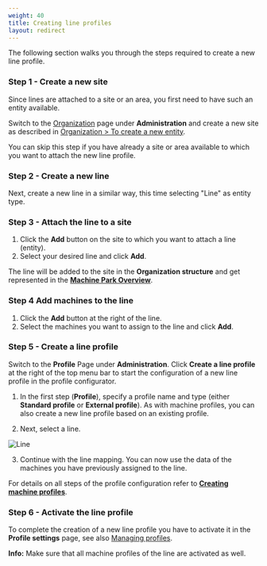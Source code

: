 ```yaml
---
weight: 40
title: Creating line profiles
layout: redirect
---
```

The following section walks you through the steps required to create a new line profile.

### Step 1 - Create a new site

Since lines are attached to a site or an area, you first need to have such an entity available.

Switch to the [Organization](/oee/oee-administration/#organization) page under **Administration** and create a new site as described in [Organization > To create a new entity](/oee/oee-administration/#create-entity).

You can skip this step if you have already a site or area available to which you want to attach the new line profile.

### Step 2 - Create a new line

Next, create a new line in a similar way, this time selecting "Line" as entity type.

### Step 3 - Attach the line to a site

1. Click the **Add** button on the site to which you want to attach a line (entity).
2. Select your desired line and click **Add**.

The line will be added to the site in the **Organization structure** and get represented in the [**Machine Park Overview**](/oee/oee-dashboards/#machine-park).

### Step 4 Add machines to the line

1. Click the **Add** button at the right of the line.
2. Select the machines you want to assign to the line and click **Add**.


### Step 5 - Create a line profile

Switch to the **Profile** Page under **Administration**. Click **Create a line profile** at the right of the top menu bar to start the configuration of a new line profile in the profile configurator.  

1. In the first step (**Profile**), specify a profile name and type (either **Standard profile** or **External profile**). As with machine profiles, you can also create a new line profile based on an existing profile.

2. Next, select a line.

  ![Line](/images/oee/administration/line-profile-line.png)

3. Continue with the line mapping. You can now use the data of the machines you have previously assigned to the line.

For details on all steps of the profile configuration refer to [**Creating machine profiles**](#machine-profiles).


### Step 6 - Activate the line profile

To complete the creation of a new line profile you have to activate it in the **Profile settings** page, see also [Managing profiles](#managing-profiles).

**Info:** Make sure that all machine profiles of the line are activated as well.
